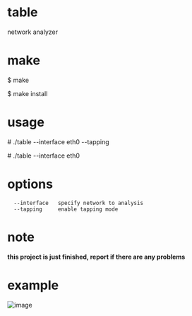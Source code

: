 # table
network analyzer

# make
$ make

$ make install

# usage
\# ./table --interface eth0 --tapping

\# ./table --interface eth0

# options
```
  --interface   specify network to analysis
  --tapping     enable tapping mode
```

# note
**this project is just finished, report if there are any problems**

# example
![image](https://github.com/user-attachments/assets/62f31b6b-f8f1-4900-b576-6dfbe72df806)
